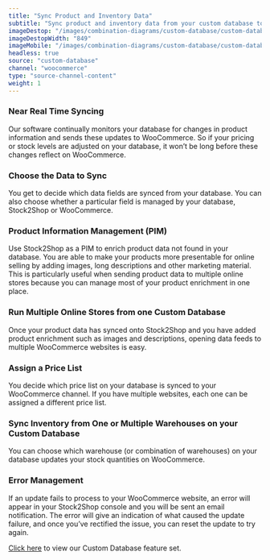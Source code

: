 ```yaml
---
title: "Sync Product and Inventory Data"
subtitle: "Sync product and inventory data from your custom database to WooCommerce."
imageDestop: "/images/combination-diagrams/custom-database/custom-database-woocommerce-inventory.svg"
imageDestopWidth: "849"
imageMobile: "/images/combination-diagrams/custom-database/custom-database-woocommerce-inventory.svg"
headless: true
source: "custom-database"
channel: "woocommerce"
type: "source-channel-content"
weight: 1
---
```


### Near Real Time Syncing
Our software continually monitors your database for changes in product information and sends these updates to WooCommerce. So if your pricing or stock levels are adjusted on your database, it won’t be long before these changes reflect on WooCommerce.

### Choose the Data to Sync
You get to decide which data fields are synced from your database. You can also choose whether a particular field is managed by your database, Stock2Shop or WooCommerce.

### Product Information Management (PIM)
Use Stock2Shop as a PIM to enrich product data not found in your database. You are able to make your products more presentable for online selling by adding images, long descriptions and other marketing material. This is particularly useful when sending product data to multiple online stores because you can manage most of your product enrichment in one place.

### Run Multiple Online Stores from one Custom Database
Once your product data has synced onto Stock2Shop and you have added product enrichment such as images and descriptions, opening data feeds to multiple WooCommerce websites is easy.

### Assign a Price List
You decide which price list on your database is synced to your WooCommerce channel. If you have multiple websites, each one can be assigned a different price list.

### Sync Inventory from One or Multiple Warehouses on your Custom Database
You can choose which warehouse (or combination of warehouses) on your database updates your stock quantities on WooCommerce.

### Error Management
If an update fails to process to your WooCommerce website, an error will appear in your Stock2Shop console and you will be sent an email notification. The error will give an indication of what caused the update failure, and once you’ve rectified the issue, you can reset the update to try again.

[Click here](/help/features/custom-database/ "Custom Database Features") to view our Custom Database feature set.